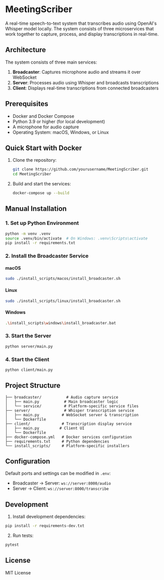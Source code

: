# MeetingScriber

A real-time speech-to-text system that transcribes audio using OpenAI's Whisper model locally. The system consists of three microservices that work together to capture, process, and display transcriptions in real-time.

## Architecture

The system consists of three main services:

1. **Broadcaster**: Captures microphone audio and streams it over WebSocket
2. **Server**: Processes audio using Whisper and broadcasts transcriptions
3. **Client**: Displays real-time transcriptions from connected broadcasters

## Prerequisites

- Docker and Docker Compose
- Python 3.9 or higher (for local development)
- A microphone for audio capture
- Operating System: macOS, Windows, or Linux

## Quick Start with Docker

1. Clone the repository:
   ```bash
   git clone https://github.com/yourusername/MeetingScriber.git
   cd MeetingScriber
   ```

2. Build and start the services:
   ```bash
   docker-compose up --build
   ```

## Manual Installation

### 1. Set up Python Environment
```bash
python -m venv .venv
source .venv/bin/activate  # On Windows: .venv\Scripts\activate
pip install -r requirements.txt
```

### 2. Install the Broadcaster Service

#### macOS
```bash
sudo ./install_scripts/macos/install_broadcaster.sh
```

#### Linux
```bash
sudo ./install_scripts/linux/install_broadcaster.sh
```

#### Windows
```bash
.\install_scripts\windows\install_broadcaster.bat
```

### 3. Start the Server
```bash
python server/main.py
```

### 4. Start the Client
```bash
python client/main.py
```

## Project Structure

```
├── broadcaster/           # Audio capture service
│   ├── main.py           # Main broadcaster logic
│   └── service/          # Platform-specific service files
├── server/               # Whisper transcription service
│   ├── main.py          # WebSocket server & transcription
│   └── Dockerfile
├── client/              # Transcription display service
│   ├── main.py         # Client UI
│   └── Dockerfile
├── docker-compose.yml   # Docker services configuration
├── requirements.txt     # Python dependencies
└── install_scripts/     # Platform-specific installers
```

## Configuration

Default ports and settings can be modified in `.env`:
- Broadcaster → Server: `ws://server:8000/audio`
- Server → Client: `ws://server:8000/transcribe`

## Development

1. Install development dependencies:
```bash
pip install -r requirements-dev.txt
```

2. Run tests:
```bash
pytest
```

## License

MIT License